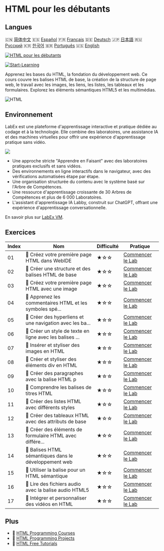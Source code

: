 # HTML pour les débutants

## Langues

🇨🇳 [简体中文](README_zh.md) 🇪🇸 [Español](README_es.md) 🇫🇷 [Français](README_fr.md) 🇩🇪 [Deutsch](README_de.md) 🇯🇵 [日本語](README_ja.md) 🇷🇺 [Русский](README_ru.md) 🇰🇷 [한국어](README_ko.md) 🇧🇷 [Português](README_pt.md) 🇺🇸 [English](README.md) 

[![HTML pour les débutants](https://cover-creator.labex.io/html-for-beginners.png?lang=fr)](https://labex.io/fr/courses/html-for-beginners)

[![Start-Learning](https://img.shields.io/badge/Start-Learning-whitesmoke?style=for-the-badge)](https://labex.io/fr/courses/html-for-beginners)

Apprenez les bases du HTML, la fondation du développement web. Ce cours couvre les balises HTML de base, la création de la structure de page web, le travail avec les images, les liens, les listes, les tableaux et les formulaires. Explorez les éléments sémantiques HTML5 et les multimédias.

![HTML](https://img.shields.io/badge/HTML-whitesmoke?style=for-the-badge&logo=html)


## Environnement

LabEx est une plateforme d'apprentissage interactive et pratique dédiée au codage et à la technologie. Elle combine des laboratoires, une assistance IA et des machines virtuelles pour offrir une expérience d'apprentissage pratique sans vidéo.

![](https://tutorial-screenshot.getvm.io/images/vm-1725247253.png)

- Une approche stricte "Apprendre en Faisant" avec des laboratoires pratiques exclusifs et sans vidéos.
- Des environnements en ligne interactifs dans le navigateur, avec des vérifications automatisées étape par étape.
- Une organisation structurée du contenu avec le système basé sur l'Arbre de Compétences.
- Une ressource d'apprentissage croissante de 30 Arbres de Compétences et plus de 6 000 Laboratoires.
- L'assistant d'apprentissage IA Labby, construit sur ChatGPT, offrant une expérience d'apprentissage conversationnelle.

En savoir plus sur [LabEx VM](https://support.labex.io/using-labex/virtual-machine).

## Exercices

|   Index | Nom                                                      | Difficulté   | Pratique                                                                                                                                         |
|---------|----------------------------------------------------------|--------------|--------------------------------------------------------------------------------------------------------------------------------------------------|
|      01 | 📖 Créez votre première page HTML dans WebIDE            | ★☆☆          | <a target='_blank' href='https://labex.io/fr/tutorials/html-create-your-first-html-page-in-webide-451041'>Commencer le Lab</a>                   |
|      02 | 📖 Créer une structure et des balises HTML de base       | ★☆☆          | <a target='_blank' href='https://labex.io/fr/tutorials/css-create-basic-html-structure-and-tags-451029'>Commencer le Lab</a>                     |
|      03 | 📖 Créez votre première page HTML avec une image         | ★☆☆          | <a target='_blank' href='https://labex.io/fr/tutorials/javascript-create-your-first-html-page-with-image-451042'>Commencer le Lab</a>            |
|      04 | 📖 Apprenez les commentaires HTML et les symboles spé... | ★☆☆          | <a target='_blank' href='https://labex.io/fr/tutorials/html-learn-html-comments-and-special-symbols-451065'>Commencer le Lab</a>                 |
|      05 | 📖 Créer des hyperliens et une navigation avec les ba... | ★☆☆          | <a target='_blank' href='https://labex.io/fr/tutorials/javascript-create-hyperlinks-and-navigation-with-html-a-tags-451037'>Commencer le Lab</a> |
|      06 | 📖 Créer un style de texte en ligne avec les balises ... | ★☆☆          | <a target='_blank' href='https://labex.io/fr/tutorials/javascript-create-inline-text-styling-with-span-tags-in-html-451038'>Commencer le Lab</a> |
|      07 | 📖 Insérer et styliser des images en HTML                | ★☆☆          | <a target='_blank' href='https://labex.io/fr/tutorials/html-insert-and-style-images-in-html-452362'>Commencer le Lab</a>                         |
|      08 | 📖 Créer et styliser des éléments div en HTML            | ★☆☆          | <a target='_blank' href='https://labex.io/fr/tutorials/javascript-create-and-style-div-elements-in-html-451028'>Commencer le Lab</a>             |
|      09 | 📖 Créer des paragraphes avec la balise HTML p           | ★☆☆          | <a target='_blank' href='https://labex.io/fr/tutorials/html-create-paragraphs-with-html-p-tag-451039'>Commencer le Lab</a>                       |
|      10 | 📖 Comprendre les balises de titres HTML                 | ★☆☆          | <a target='_blank' href='https://labex.io/fr/tutorials/javascript-understand-html-heading-tags-451082'>Commencer le Lab</a>                      |
|      11 | 📖 Créer des listes HTML avec différents styles          | ★☆☆          | <a target='_blank' href='https://labex.io/fr/tutorials/css-create-html-lists-with-different-styles-451035'>Commencer le Lab</a>                  |
|      12 | 📖 Créer des tableaux HTML avec des attributs de base    | ★☆☆          | <a target='_blank' href='https://labex.io/fr/tutorials/css-create-html-tables-with-basic-attributes-451036'>Commencer le Lab</a>                 |
|      13 | 📖 Créer des éléments de formulaire HTML avec différe... | ★☆☆          | <a target='_blank' href='https://labex.io/fr/tutorials/css-create-html-form-elements-with-input-types-451034'>Commencer le Lab</a>               |
|      14 | 📖 Balises HTML sémantiques dans le développement web    | ★☆☆          | <a target='_blank' href='https://labex.io/fr/tutorials/css-semantic-html-tags-in-web-development-451083'>Commencer le Lab</a>                    |
|      15 | 📖 Utiliser la balise <time> pour un HTML sémantique     | ★☆☆          | <a target='_blank' href='https://labex.io/fr/tutorials/css-use-time-tag-for-semantic-html-451085'>Commencer le Lab</a>                           |
|      16 | 📖 Lire des fichiers audio avec la balise audio HTML5    | ★☆☆          | <a target='_blank' href='https://labex.io/fr/tutorials/html-play-audio-files-with-html5-audio-tag-451070'>Commencer le Lab</a>                   |
|      17 | 📖 Intégrer et personnaliser des vidéos en HTML          | ★☆☆          | <a target='_blank' href='https://labex.io/fr/tutorials/html-embed-and-customize-video-in-html-451045'>Commencer le Lab</a>                       |

## Plus

- 🔗 [HTML Programming Courses](https://github.com/labex-labs/awesome-programming-courses)
- 🔗 [HTML Programming Projects](https://github.com/labex-labs/awesome-programming-projects)
- 🔗 [HTML Free Tutorials](https://github.com/labex-labs/html-free-tutorials)

